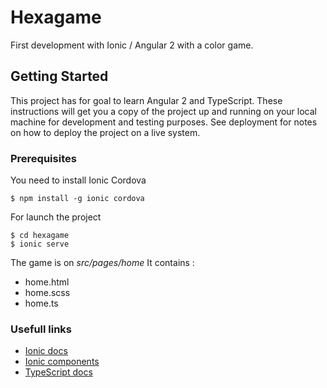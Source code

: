 # Hexagame

First development with Ionic / Angular 2 with a color game.

## Getting Started

This project has for goal to learn Angular 2 and TypeScript. 
These instructions will get you a copy of the project up and running on your local machine for development and testing purposes. See deployment for notes on how to deploy the project on a live system.

### Prerequisites

You need to install Ionic Cordova
```
$ npm install -g ionic cordova
```

For launch the project 
```
$ cd hexagame
$ ionic serve
```

The game is on *src/pages/home*
It contains :
* home.html
* home.scss
* home.ts

### Usefull links
* [Ionic docs](https://ionicframework.com/docs/)
* [Ionic components](https://ionicframework.com/docs/components/#overview)
* [TypeScript docs](https://www.typescriptlang.org/docs/home.html)
